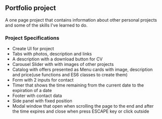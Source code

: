 ## Portfolio project

A one page project that contains information about other personal projects and some of the skills I've learned to do.

### Project Specifications

- Create UI for project
- Tabs with photos, description and links 
- A description with a download button for CV
- Carousel Slider with with images of other projects 
- Catalog with offers presented as Menu cards with image, description and price(use functions and ES6 classes to create them)
- Form with 2 inputs for contact
- Timer that shows the time remaining from the current date to the expiration of a date
- Footer with contact data
- Side panel with fixed position
- Modal window that open when scrolling the page to the end and after the time expires and close when press ESCAPE key or click outside

